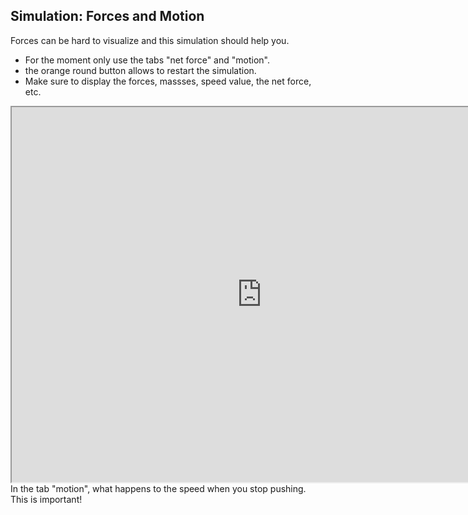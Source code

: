 ## Simulation: Forces and Motion

Forces can be hard to visualize and this simulation should help you. 

* For the moment only use the tabs "net force" and "motion". 
* the orange round button allows to restart the simulation. 
* Make sure to display the forces, massses, speed value, the net force, etc. 


<iframe src="https://phet.colorado.edu/sims/html/forces-and-motion-basics/latest/forces-and-motion-basics_en.html" width="800" height="600" scrolling="no" allowfullscreen></iframe>


<lrndesign-sidenote label="Instructor Note" icon="bookmark" bg-color="#c2e5f2">
In the tab "motion", what happens to the speed when you stop pushing. This is important!
</lrndesign-sidenote>

